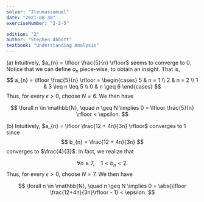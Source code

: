 ```yaml
---
solver: "Ileumassamuel"
date: "2021-08-30"
exerciseNumber: "2-2-5"

edition: "2"
author: "Stephen Abbott"
textbook: "Understanding Analysis"
---
```


(a) Intuitively, $a_{n} = \lfloor \frac{5}{n} \rfloor$ seems to converge
to 0. Notice that we can define $a_{n}$ piece-wise, to obtain an
insight. That is, 
$$
a_{n} = \lfloor \frac{5}{n} \rfloor = 
\begin{cases} 
5 & n = 1 \\
2 & n = 2 \\
1 & 3 \leq n \leq 5 \\
0 & n \geq 6
\end{cases}
$$
Thus, for every $\epsilon > 0$,
choose $N = 6$. We then have

$$
\forall n \in \mathbb{N}, \quad n \geq N \implies 0 = \lfloor \frac{5}{n}
\rfloor < \epsilon.
$$


(b) Intuitively, $a_{n} = \lfloor \frac{12 + 4n}{3n} \rfloor$ converges
to 1 since 
$$
b_{n} = \frac{12 + 4n}{3n}
$$
converges to
$\frac{4}{3}$. In fact, we realize that

$$
\forall n \geq 7, \quad 1 < b_{n} < 2.
$$
Thus, for every
$\epsilon > 0$, choose $N = 7$. We then have

$$
\forall n \in \mathbb{N}, \quad n \geq N \implies 0 = \abs{\lfloor
\frac{12+4n}{3n}\rfloor - 1} < \epsilon.
$$
